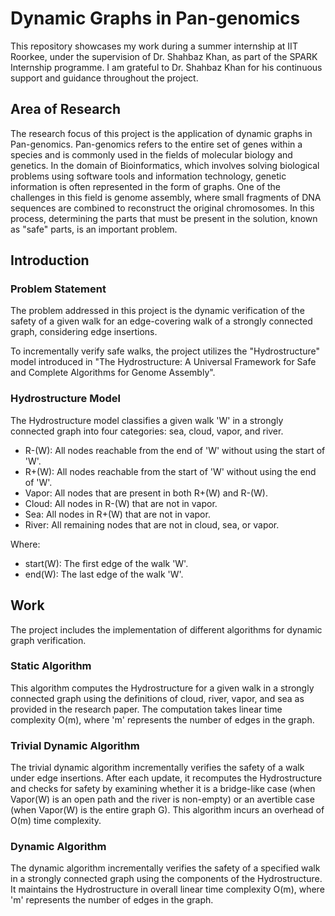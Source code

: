 # Dynamic Graphs in Pan-genomics

This repository showcases my work during a summer internship at IIT Roorkee, under the supervision of Dr. Shahbaz Khan, as part of the SPARK Internship programme. I am grateful to Dr. Shahbaz Khan for his continuous support and guidance throughout the project.

## Area of Research

The research focus of this project is the application of dynamic graphs in Pan-genomics. Pan-genomics refers to the entire set of genes within a species and is commonly used in the fields of molecular biology and genetics. In the domain of Bioinformatics, which involves solving biological problems using software tools and information technology, genetic information is often represented in the form of graphs. One of the challenges in this field is genome assembly, where small fragments of DNA sequences are combined to reconstruct the original chromosomes. In this process, determining the parts that must be present in the solution, known as "safe" parts, is an important problem.

## Introduction

### Problem Statement

The problem addressed in this project is the dynamic verification of the safety of a given walk for an edge-covering walk of a strongly connected graph, considering edge insertions.

To incrementally verify safe walks, the project utilizes the "Hydrostructure" model introduced in "The Hydrostructure: A Universal Framework for Safe and Complete Algorithms for Genome Assembly".

### Hydrostructure Model

The Hydrostructure model classifies a given walk 'W' in a strongly connected graph into four categories: sea, cloud, vapor, and river.

- R-(W): All nodes reachable from the end of 'W' without using the start of 'W'.
- R+(W): All nodes reachable from the start of 'W' without using the end of 'W'.
- Vapor: All nodes that are present in both R+(W) and R-(W).
- Cloud: All nodes in R-(W) that are not in vapor.
- Sea: All nodes in R+(W) that are not in vapor.
- River: All remaining nodes that are not in cloud, sea, or vapor.

Where:
- start(W): The first edge of the walk 'W'.
- end(W): The last edge of the walk 'W'.

## Work

The project includes the implementation of different algorithms for dynamic graph verification.

### Static Algorithm

This algorithm computes the Hydrostructure for a given walk in a strongly connected graph using the definitions of cloud, river, vapor, and sea as provided in the research paper. The computation takes linear time complexity O(m), where 'm' represents the number of edges in the graph.

### Trivial Dynamic Algorithm

The trivial dynamic algorithm incrementally verifies the safety of a walk under edge insertions. After each update, it recomputes the Hydrostructure and checks for safety by examining whether it is a bridge-like case (when Vapor(W) is an open path and the river is non-empty) or an avertible case (when Vapor(W) is the entire graph G). This algorithm incurs an overhead of O(m) time complexity.

### Dynamic Algorithm

The dynamic algorithm incrementally verifies the safety of a specified walk in a strongly connected graph using the components of the Hydrostructure. It maintains the Hydrostructure in overall linear time complexity O(m), where 'm' represents the number of edges in the graph.
